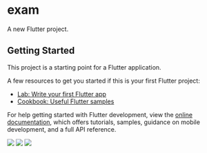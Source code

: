 # exam

A new Flutter project.

## Getting Started

This project is a starting point for a Flutter application.

A few resources to get you started if this is your first Flutter project:

- [Lab: Write your first Flutter app](https://docs.flutter.dev/get-started/codelab)
- [Cookbook: Useful Flutter samples](https://docs.flutter.dev/cookbook)

For help getting started with Flutter development, view the
[online documentation](https://docs.flutter.dev/), which offers tutorials,
samples, guidance on mobile development, and a full API reference.
<p>
  <img src = "https://github.com/Shalu6634/exam1/assets/149373622/52b63e23-94ab-42c2-a07f-1d712b7e019a">
   <img src = "https://github.com/Shalu6634/exam1/assets/149373622/dbd141ff-6173-41ea-8239-81d71d10541c">
   <img src = "https://github.com/Shalu6634/exam1/assets/149373622/45a408d8-5b0c-467a-84dd-13de37639f29">
  
</p>


